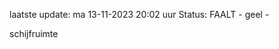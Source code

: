 laatste update: 
ma 13-11-2023 20:02   uur 
Status: FAALT - geel - 
<div class="service Y">schijfruimte</div>